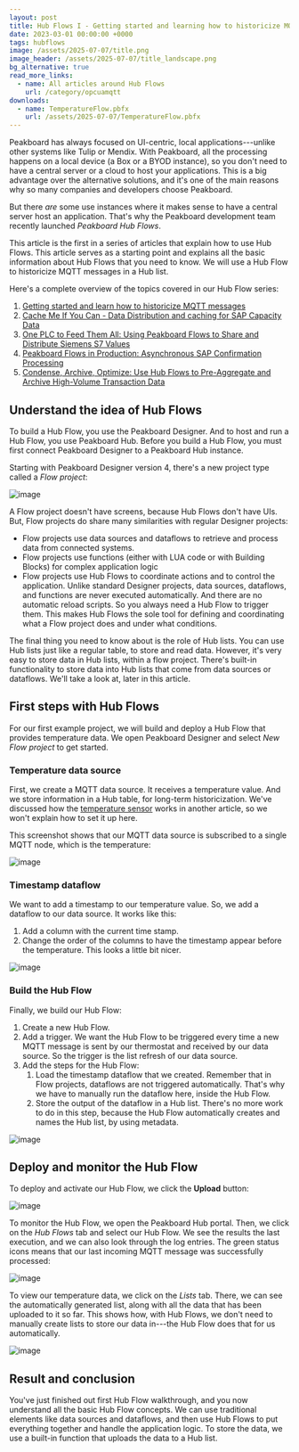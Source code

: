 ```yaml
---
layout: post
title: Hub Flows I - Getting started and learning how to historicize MQTT messages
date: 2023-03-01 00:00:00 +0000
tags: hubflows
image: /assets/2025-07-07/title.png
image_header: /assets/2025-07-07/title_landscape.png
bg_alternative: true
read_more_links:
  - name: All articles around Hub Flows
    url: /category/opcuamqtt
downloads:
  - name: TemperatureFlow.pbfx
    url: /assets/2025-07-07/TemperatureFlow.pbfx
---
```

Peakboard has always focused on UI-centric, local applications---unlike other systems like Tulip or Mendix. With Peakboard, all the processing happens on a local device (a Box or a BYOD instance), so you don't need to have a central server or a cloud to host your applications. This is a big advantage over the alternative solutions, and it's one of the main reasons why so many companies and developers choose Peakboard.

But there *are* some use instances where it makes sense to have a central server host an application. That's why the Peakboard development team recently launched *Peakboard Hub Flows*. 

This article is the first in a series of articles that explain how to use Hub Flows. This article serves as a starting point and explains all the basic information about Hub Flows that you need to know. We will use a Hub Flow to historicize MQTT messages in a Hub list.

Here's a complete overview of the topics covered in our Hub Flow series:

1. [Getting started and learn how to historicize MQTT messages](/Hub-FLows-I-Getting-started-and-learn-how-to-historize-MQTT-messages.html)
2. [Cache Me If You Can - Data Distribution and caching for SAP Capacity Data](/Hub-Flows-II-Cache-Me-If-You-Can-Data-Distribution-for-SAP-Capacity-Data.html)
3. [One PLC to Feed Them All: Using Peakboard Flows to Share and Distribute Siemens S7 Values](/Hub-Flows-III-One-PLC-to-Feed-Them-All-Using-Peakboard-Flows-to-Share-and-distribute-Siemens-S7-Values.html)
4. [Peakboard Flows in Production: Asynchronous SAP Confirmation Processing](/Hub-Flows-IV-Peakboard-Flows-in-Production-Asynchronous-SAP-Confirmation-Processing.html)
5. [Condense, Archive, Optimize: Use Hub Flows to Pre-Aggregate and Archive High-Volume Transaction Data](/Hub-Flows-V-Condense,-Archive-Optimize-Use-Hub-Flows-to-Pre-Aggregate-and-Archive-High-Volume-Transaction-Data.html)

## Understand the idea of Hub Flows

To build a Hub Flow, you use the Peakboard Designer. And to host and run a Hub Flow, you use Peakboard Hub. Before you build a Hub Flow, you must first connect Peakboard Designer to a Peakboard Hub instance.

Starting with Peakboard Designer version 4, there's a new project type called a *Flow project*:

![image](/assets/2025-07-07/005.png)

A Flow project doesn't have screens, because Hub Flows don't have UIs. But, Flow projects do share many similarities with regular Designer projects:
* Flow projects use data sources and dataflows to retrieve and process data from connected systems.
* Flow projects use functions (either with LUA code or with Building Blocks) for complex application logic
* Flow projects use Hub Flows to coordinate actions and to control the application. Unlike standard Designer projects, data sources, dataflows, and functions are never executed automatically. And there are no automatic reload scripts. So you always need a Hub Flow to trigger them. This makes Hub Flows the sole tool for defining and coordinating what a Flow project does and under what conditions.

The final thing you need to know about is the role of Hub lists. You can use Hub lists just like a regular table, to store and read data. However, it's very easy to store data in Hub lists, within a flow project. There's built-in functionality to store data into Hub lists that come from data sources or dataflows. We'll take a look at, later in this article. 

## First steps with Hub Flows

For our first example project, we will build and deploy a Hub Flow that provides temperature data. We open Peakboard Designer and select *New Flow project* to get started.

### Temperature data source

First, we create a MQTT data source. It receives a temperature value. And we store information in a Hub table, for long-term historicization. We've discussed how the [temperature sensor](/Peakboard-Meets-Shelly-Building-a-Smart-Dashboard-for-Tracking-Temperature-and-Humidity.html) works in another article, so we won't explain how to set it up here.

This screenshot shows that our MQTT data source is subscribed to a single MQTT node, which is the temperature:

![image](/assets/2025-07-07/010.png)

### Timestamp dataflow

We want to add a timestamp to our temperature value. So, we add a dataflow to our data source. It works like this:
1. Add a column with the current time stamp.
2. Change the order of the columns to have the timestamp appear before the temperature. This looks a little bit nicer.

![image](/assets/2025-07-07/020.png)

### Build the Hub Flow

Finally, we build our Hub Flow:
1. Create a new Hub Flow.
2. Add a trigger. We want the Hub Flow to be triggered every time a new MQTT message is sent by our thermostat and received by our data source. So the trigger is the list refresh of our data source.
3. Add the steps for the Hub Flow:
    1. Load the timestamp dataflow that we created. Remember that in Flow projects, dataflows are not triggered automatically. That's why we have to manually run the dataflow here, inside the Hub Flow.
    2. Store the output of the dataflow in a Hub list. There's no more work to do in this step, because the Hub Flow automatically creates and names the Hub list, by using metadata.

![image](/assets/2025-07-07/030.png)

## Deploy and monitor the Hub Flow

To deploy and activate our Hub Flow, we click the **Upload** button:

![image](/assets/2025-07-07/040.png)

To monitor the Hub Flow, we open the Peakboard Hub portal. Then, we click on the *Hub Flows* tab and select our Hub Flow. We see the results the last execution, and we can also look through the log entries. The green status icons means that our last incoming MQTT message was successfully processed:

![image](/assets/2025-07-07/050.png)

To view our temperature data, we click on the *Lists* tab. There, we can see the automatically generated list, along with all the data that has been uploaded to it so far. This shows how, with Hub Flows, we don't need to manually create lists to store our data in---the Hub Flow does that for us automatically.

![image](/assets/2025-07-07/060.png)

## Result and conclusion

You've just finished out first Hub Flow walkthrough, and you now understand all the basic Hub Flow concepts. We can use traditional elements like data sources and dataflows, and then use Hub Flows to put everything together and handle the application logic. To store the data, we use a built-in function that uploads the data to a Hub list.

